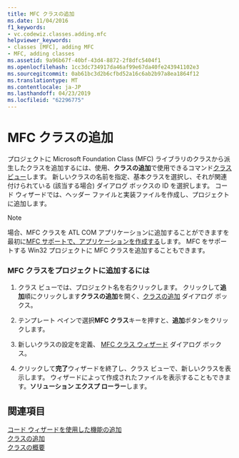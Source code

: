 ```yaml
---
title: MFC クラスの追加
ms.date: 11/04/2016
f1_keywords:
- vc.codewiz.classes.adding.mfc
helpviewer_keywords:
- classes [MFC], adding MFC
- MFC, adding classes
ms.assetid: 9a96b67f-40bf-43d4-8872-2f8dfc5404f1
ms.openlocfilehash: 1cc3dc734917da46af99e67da40fe243941102e3
ms.sourcegitcommit: 0ab61bc3d2b6cfbd52a16c6ab2b97a8ea1864f12
ms.translationtype: MT
ms.contentlocale: ja-JP
ms.lasthandoff: 04/23/2019
ms.locfileid: "62296775"
---
```

# <a name="adding-an-mfc-class"></a>MFC クラスの追加

プロジェクトに Microsoft Foundation Class (MFC) ライブラリのクラスから派生したクラスを追加するには、使用、**クラスの追加**で使用できるコマンド[クラス ビュー](/visualstudio/ide/viewing-the-structure-of-code)します。 新しいクラスの名前を指定、基本クラスを選択し、それが関連付けられている (該当する場合) ダイアログ ボックスの ID を選択します。 コード ウィザードでは、ヘッダー ファイルと実装ファイルを作成し、プロジェクトに追加します。

> [!NOTE]
>  場合、MFC クラスを ATL COM アプリケーションに追加することができますを最初に[MFC サポートで、アプリケーションを作成する](../../atl/reference/mfc-support-in-atl-projects.md)します。 MFC をサポートする Win32 プロジェクトに MFC クラスを追加することもできます。

### <a name="to-add-an-mfc-class-to-your-project"></a>MFC クラスをプロジェクトに追加するには

1. クラス ビューでは、プロジェクト名を右クリックします。 クリックして**追加**順にクリックします**クラスの追加**を開く、[クラスの追加](../../ide/add-class-dialog-box.md) ダイアログ ボックス。

1. テンプレート ペインで選択**MFC クラス**キーを押すと、**追加**ボタンをクリックします。

1. 新しいクラスの設定を定義、 [MFC クラス ウィザード](../../mfc/reference/mfc-add-class-wizard.md) ダイアログ ボックス。

1. クリックして**完了**ウィザードを終了し、クラス ビューで、新しいクラスを表示します。 ウィザードによって作成されたファイルを表示することもできます。**ソリューション エクスプ ローラー**します。

## <a name="see-also"></a>関連項目

[コード ウィザードを使用した機能の追加](../../ide/adding-functionality-with-code-wizards-cpp.md)<br/>
[クラスの追加](../../ide/adding-a-class-visual-cpp.md)<br/>
[クラスの概要](../../mfc/class-library-overview.md)
